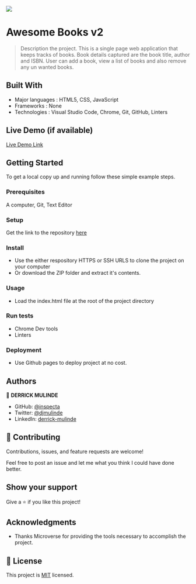 ![](https://img.shields.io/badge/Microverse-blueviolet)

# Awesome Books v2

> Description the project.
 This is a single page web application that keeps tracks of books. Book details captured are the book title, author and ISBN.
 User can add a book, view a list of books and also remove any un wanted books.

## Built With

- Major languages : HTML5, CSS, JavaScript
- Frameworks : None
- Technologies : Visual Studio Code, Chrome, Git, GitHub, Linters

## Live Demo (if available)

[Live Demo Link](https://inspecta.github.io/awesome-books-v2/)


## Getting Started


To get a local copy up and running follow these simple example steps.

### Prerequisites
  A computer, Git, Text Editor

### Setup
  Get the link to the repository [here](https://github.com/inspecta/awesome-books-v2)

### Install
  - Use the either respository HTTPS or SSH URLS to clone the project on your computer
  - Or download the ZIP folder and extract it's contents.
### Usage
  - Load the index.html file at the root of the project directory
### Run tests
  - Chrome Dev tools
  - Linters
### Deployment
  - Use Github pages to deploy project at no cost.
  

## Authors

👤 **DERRICK MULINDE**

- GitHub: [@inspecta](https://github.com/inspecta)
- Twitter: [@djmulinde](https://twitter.com/djmulinde)
- LinkedIn: [derrick-mulinde](https://linkedin.com/in/derrick-mulinde)


## 🤝 Contributing

Contributions, issues, and feature requests are welcome!

Feel free to post an issue and let me what you think I could have done better.

## Show your support

Give a ⭐️ if you like this project!

## Acknowledgments

- Thanks Microverse for providing the tools necessary to accomplish the project.

## 📝 License

This project is [MIT](./LICENSE) licensed.
